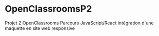 # OpenClassroomsP2
Projet 2 OpenClassrooms Parcours JavaScript/React intégration d'une maquette en site web responsive
